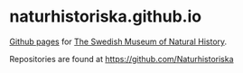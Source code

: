 # naturhistoriska.github.io

[Github pages](https://naturhistoriska.github.io) for [The Swedish Museum of Natural History](https://www.nrm.se).

Repositories are found at <https://github.com/Naturhistoriska>
